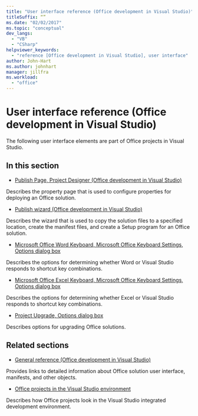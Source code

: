 ```yaml
---
title: "User interface reference (Office development in Visual Studio)"
titleSuffix: “”
ms.date: "02/02/2017"
ms.topic: "conceptual"
dev_langs:
  - "VB"
  - "CSharp"
helpviewer_keywords:
  - "reference [Office development in Visual Studio], user interface"
author: John-Hart
ms.author: johnhart
manager: jillfra
ms.workload:
  - "office"
---
```

# User interface reference (Office development in Visual Studio)
  The following user interface elements are part of Office projects in Visual Studio.

## In this section
- [Publish Page, Project Designer &#40;Office development in Visual Studio&#41;](../vsto/publish-page-project-designer-office-development-in-visual-studio.md)

 Describes the property page that is used to configure properties for deploying an Office solution.

- [Publish wizard &#40;Office development in Visual Studio&#41;](../vsto/publish-wizard-office-development-in-visual-studio.md)

 Describes the wizard that is used to copy the solution files to a specified location, create the manifest files, and create a Setup program for an Office solution.

- [Microsoft Office Word Keyboard, Microsoft Office Keyboard Settings, Options dialog box](../vsto/microsoft-office-word-keyboard-microsoft-office-keyboard-settings-options-dialog-box.md)

 Describes the options for determining whether Word or Visual Studio responds to shortcut key combinations.

- [Microsoft Office Excel Keyboard, Microsoft Office Keyboard Settings, Options dialog box](../vsto/microsoft-office-excel-keyboard-microsoft-office-keyboard-settings-options-dialog-box.md)

 Describes the options for determining whether Excel or Visual Studio responds to shortcut key combinations.

- [Project Upgrade, Options dialog box](../vsto/project-upgrade-options-dialog-box.md)

 Describes options for upgrading Office solutions.

## Related sections
- [General reference &#40;Office development in Visual Studio&#41;](../vsto/general-reference-office-development-in-visual-studio.md)

 Provides links to detailed information about Office solution user interface, manifests, and other objects.

- [Office projects in the Visual Studio environment](../vsto/office-projects-in-the-visual-studio-environment.md)

 Describes how Office projects look in the Visual Studio integrated development environment.
